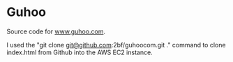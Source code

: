 # Guhoo
Source code for www.guhoo.com.

I used the "git clone git@github.com:2bf/guhoocom.git ." command to clone index.html from Github into the AWS EC2 instance.
